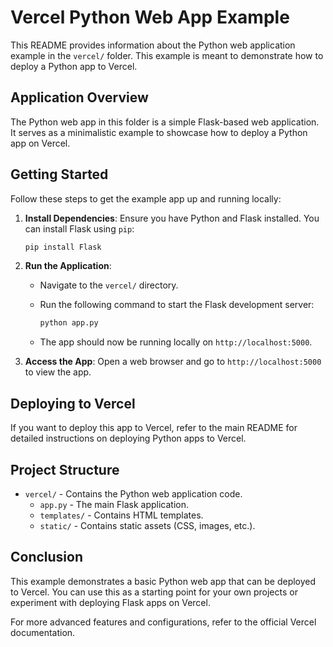 # Vercel Python Web App Example

This README provides information about the Python web application example in the `vercel/` folder. This example is meant to demonstrate how to deploy a Python app to Vercel.

## Application Overview

The Python web app in this folder is a simple Flask-based web application. It serves as a minimalistic example to showcase how to deploy a Python app on Vercel.

## Getting Started

Follow these steps to get the example app up and running locally:

1. **Install Dependencies**: Ensure you have Python and Flask installed. You can install Flask using `pip`:

   ```bash
   pip install Flask
   ```

2. **Run the Application**:
   - Navigate to the `vercel/` directory.
   - Run the following command to start the Flask development server:

     ```bash
     python app.py
     ```

   - The app should now be running locally on `http://localhost:5000`.

3. **Access the App**: Open a web browser and go to `http://localhost:5000` to view the app.

## Deploying to Vercel

If you want to deploy this app to Vercel, refer to the main README for detailed instructions on deploying Python apps to Vercel.

## Project Structure

- `vercel/` - Contains the Python web application code.
  - `app.py` - The main Flask application.
  - `templates/` - Contains HTML templates.
  - `static/` - Contains static assets (CSS, images, etc.).

## Conclusion

This example demonstrates a basic Python web app that can be deployed to Vercel. You can use this as a starting point for your own projects or experiment with deploying Flask apps on Vercel.

For more advanced features and configurations, refer to the official Vercel documentation.

